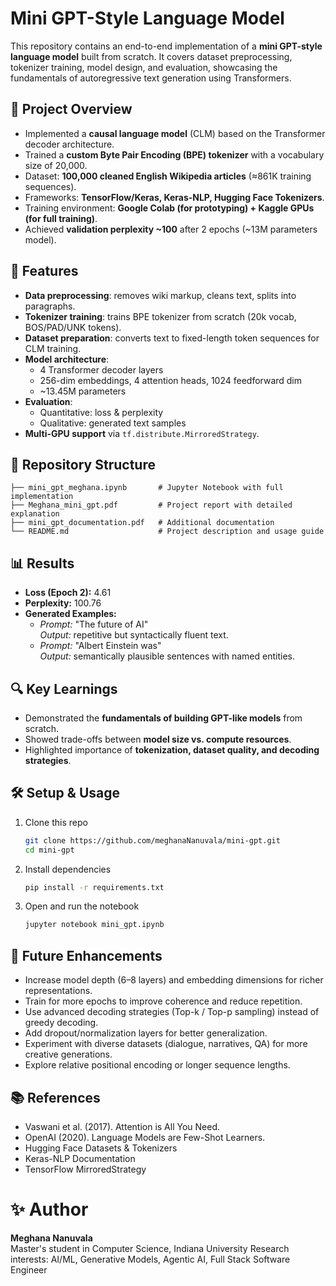 # Mini GPT-Style Language Model

This repository contains an end-to-end implementation of a **mini GPT-style language model** built from scratch. It covers dataset preprocessing, tokenizer training, model design, and evaluation, showcasing the fundamentals of autoregressive text generation using Transformers.



## 📌 Project Overview

- Implemented a **causal language model** (CLM) based on the Transformer decoder architecture.  
- Trained a **custom Byte Pair Encoding (BPE) tokenizer** with a vocabulary size of 20,000.  
- Dataset: **100,000 cleaned English Wikipedia articles** (≈861K training sequences).  
- Frameworks: **TensorFlow/Keras, Keras-NLP, Hugging Face Tokenizers**.  
- Training environment: **Google Colab (for prototyping) + Kaggle GPUs (for full training)**.  
- Achieved **validation perplexity ~100** after 2 epochs (~13M parameters model).  



## 🚀 Features

- **Data preprocessing**: removes wiki markup, cleans text, splits into paragraphs.  
- **Tokenizer training**: trains BPE tokenizer from scratch (20k vocab, BOS/PAD/UNK tokens).  
- **Dataset preparation**: converts text to fixed-length token sequences for CLM training.  
- **Model architecture**:  
  - 4 Transformer decoder layers  
  - 256-dim embeddings, 4 attention heads, 1024 feedforward dim  
  - ~13.45M parameters  
- **Evaluation**:  
  - Quantitative: loss & perplexity  
  - Qualitative: generated text samples  
- **Multi-GPU support** via `tf.distribute.MirroredStrategy`.  


## 📂 Repository Structure
```
├── mini_gpt_meghana.ipynb       # Jupyter Notebook with full implementation
├── Meghana_mini_gpt.pdf         # Project report with detailed explanation
├── mini_gpt_documentation.pdf   # Additional documentation
└── README.md                    # Project description and usage guide
```


## 📊 Results

- **Loss (Epoch 2):** 4.61  
- **Perplexity:** 100.76  
- **Generated Examples:**
  - *Prompt:* "The future of AI"  
    *Output:* repetitive but syntactically fluent text.  
  - *Prompt:* "Albert Einstein was"  
    *Output:* semantically plausible sentences with named entities.  


## 🔍 Key Learnings

- Demonstrated the **fundamentals of building GPT-like models** from scratch.  
- Showed trade-offs between **model size vs. compute resources**.  
- Highlighted importance of **tokenization, dataset quality, and decoding strategies**.  



## 🛠️ Setup & Usage

1. Clone this repo  
   ```bash
   git clone https://github.com/meghanaNanuvala/mini-gpt.git
   cd mini-gpt
2. Install dependencies
   ```bash
   pip install -r requirements.txt
4. Open and run the notebook
   ```bash
   jupyter notebook mini_gpt.ipynb


## 🔮 Future Enhancements

- Increase model depth (6–8 layers) and embedding dimensions for richer representations.
- Train for more epochs to improve coherence and reduce repetition.
- Use advanced decoding strategies (Top-k / Top-p sampling) instead of greedy decoding.
- Add dropout/normalization layers for better generalization.
- Experiment with diverse datasets (dialogue, narratives, QA) for more creative generations.
- Explore relative positional encoding or longer sequence lengths.


## 📚 References

- Vaswani et al. (2017). Attention is All You Need.
- OpenAI (2020). Language Models are Few-Shot Learners.
- Hugging Face Datasets & Tokenizers
- Keras-NLP Documentation
- TensorFlow MirroredStrategy

# ✨ Author

**Meghana Nanuvala** <br>
Master's student in Computer Science, Indiana University
Research interests: AI/ML, Generative Models, Agentic AI, Full Stack Software Engineer



